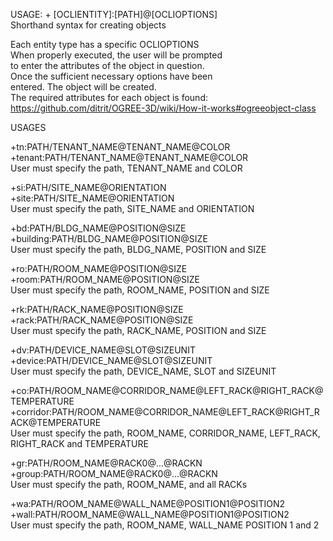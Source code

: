 USAGE: + [OCLIENTITY]:[PATH]@[OCLIOPTIONS]   
Shorthand syntax for creating objects   

Each entity type has a specific OCLIOPTIONS   
When properly executed, the user will be prompted   
to enter the attributes of the object in question.   
Once the sufficient necessary options have been   
entered. The object will be created.   
The required attributes for each object is found:    
https://github.com/ditrit/OGREE-3D/wiki/How-it-works#ogreeobject-class   

USAGES   

+tn:PATH/TENANT_NAME@TENANT_NAME@COLOR   
+tenant:PATH/TENANT_NAME@TENANT_NAME@COLOR   
User must specify the path, TENANT_NAME and COLOR   


+si:PATH/SITE_NAME@ORIENTATION   
+site:PATH/SITE_NAME@ORIENTATION   
User must specify the path, SITE_NAME and ORIENTATION   


+bd:PATH/BLDG_NAME@POSITION@SIZE   
+building:PATH/BLDG_NAME@POSITION@SIZE   
User must specify the path, BLDG_NAME, POSITION and SIZE   


+ro:PATH/ROOM_NAME@POSITION@SIZE   
+room:PATH/ROOM_NAME@POSITION@SIZE   
User must specify the path, ROOM_NAME, POSITION and SIZE   


+rk:PATH/RACK_NAME@POSITION@SIZE   
+rack:PATH/RACK_NAME@POSITION@SIZE   
User must specify the path, RACK_NAME, POSITION and SIZE   


+dv:PATH/DEVICE_NAME@SLOT@SIZEUNIT   
+device:PATH/DEVICE_NAME@SLOT@SIZEUNIT   
User must specify the path, DEVICE_NAME, SLOT and SIZEUNIT   


+co:PATH/ROOM_NAME@CORRIDOR_NAME@LEFT_RACK@RIGHT_RACK@TEMPERATURE   
+corridor:PATH/ROOM_NAME@CORRIDOR_NAME@LEFT_RACK@RIGHT_RACK@TEMPERATURE   
User must specify the path, ROOM_NAME, CORRIDOR_NAME, LEFT_RACK, RIGHT_RACK and TEMPERATURE   


+gr:PATH/ROOM_NAME@RACK0@...@RACKN   
+group:PATH/ROOM_NAME@RACK0@...@RACKN   
User must specify the path, ROOM_NAME, and all RACKs   


+wa:PATH/ROOM_NAME@WALL_NAME@POSITION1@POSITION2   
+wall:PATH/ROOM_NAME@WALL_NAME@POSITION1@POSITION2   
User must specify the path, ROOM_NAME, WALL_NAME POSITION 1 and 2   